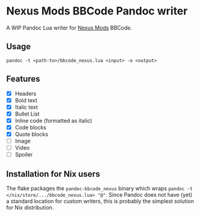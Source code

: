 # Nexus Mods BBCode Pandoc writer

A WIP Pandoc Lua writer for [Nexus Mods][nexus] BBCode.

[nexus]: https://nexusmods.com

## Usage

```shell
pandoc -t <path-to>/bbcode_nexus.lua <input> -o <output>
```

## Features

- [x] Headers
- [x] Bold text
- [x] Italic text
- [x] Bullet List
- [x] Inline code (formatted as italic)
- [x] Code blocks
- [x] Quote blocks
- [ ] Image
- [ ] Video
- [ ] Spoiler

## Installation for Nix users

The flake packages the `pandoc-bbcode_nexus` binary
which wraps `pandoc -t </nix/store/.../bbcode_nexus.lua> "@"`.
Since Pandoc does not have (yet) a standard location for custom writers,
this is probably the simplest solution for Nix distribution.
